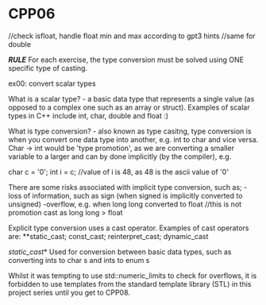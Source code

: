 # CPP06
//check isfloat, handle float min and max according to gpt3 hints
//same for double

***RULE*** For each exercise, the type conversion must be solved using ONE specific type of casting.

ex00: convert scalar types

What is a scalar type? - a basic data type that represents a single value (as opposed to a complex one such as an array or struct). Examples of scalar types in C++ include int, char, double and float :)

What is type conversion? - also known as type casitng, type conversion is when you convert one data type into another, e.g. int to char and vice versa. Char -> int would be 'type promotion', as we are converting a smaller variable to a larger and can by done implicitly (by the compiler), e.g.

char c = '0';
int i = c; //value of i is 48, as 48 is the ascii value of '0'

There are some risks associated with implicit type conversion, such as;
-loss of information, such as sign (when signed is implicitly converted to unsigned)
-overflow, e.g. when long long converted to float //this is not promotion cast as long long > float

Explicit type conversion uses a cast operator. Examples of cast operators are: **static_cast; const_cast; reinterpret_cast; dynamic_cast

*static_cast** Used for conversion between basic data types, such as converting ints to char s and ints to enum s


Whilst it was tempting to use std::numeric_limits to check for overflows, it is forbidden to use templates from the standard template library (STL) in this project series until you get to CPP08.


